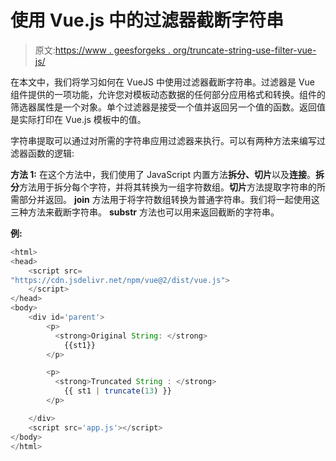 # 使用 Vue.js 中的过滤器截断字符串

> 原文:[https://www . geesforgeks . org/truncate-string-use-filter-vue-js/](https://www.geeksforgeeks.org/truncate-string-using-filter-vue-js/)

在本文中，我们将学习如何在 VueJS 中使用过滤器截断字符串。过滤器是 Vue 组件提供的一项功能，允许您对模板动态数据的任何部分应用格式和转换。组件的筛选器属性是一个对象。单个过滤器是接受一个值并返回另一个值的函数。返回值是实际打印在 Vue.js 模板中的值。

字符串提取可以通过对所需的字符串应用过滤器来执行。可以有两种方法来编写过滤器函数的逻辑:

**方法 1:** 在这个方法中，我们使用了 JavaScript 内置方法**拆分、切片**以及**连接**。**拆分**方法用于拆分每个字符，并将其转换为一组字符数组。**切片**方法提取字符串的所需部分并返回。 **join** 方法用于将字符数组转换为普通字符串。我们将一起使用这三种方法来截断字符串。 **substr** 方法也可以用来返回截断的字符串。

**例:**

```js
<html>
<head>
    <script src=
"https://cdn.jsdelivr.net/npm/vue@2/dist/vue.js">
    </script>
</head>
<body>
    <div id='parent'>
        <p>
          <strong>Original String: </strong>
            {{st1}}
        </p>

        <p>
          <strong>Truncated String : </strong>
            {{ st1 | truncate(13) }}
        </p>

    </div>
    <script src='app.js'></script>
</body>
</html>
```